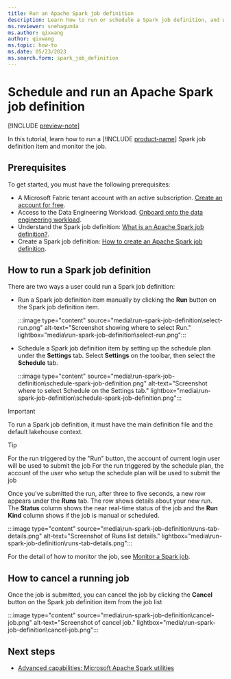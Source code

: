 ```yaml
---
title: Run an Apache Spark job definition
description: Learn how to run or schedule a Spark job definition, and where to find the job definition status and details.
ms.reviewer: snehagunda
ms.author: qixwang
author: qixwang
ms.topic: how-to
ms.date: 05/23/2023
ms.search.form: spark_job_definition
---
```


# Schedule and run an Apache Spark job definition

[!INCLUDE [preview-note](../includes/preview-note.md)]

In this tutorial, learn how to run a [!INCLUDE [product-name](../includes/product-name.md)] Spark job definition item and monitor the job.

## Prerequisites

To get started, you must have the following prerequisites:

- A Microsoft Fabric tenant account with an active subscription. [Create an account for free](../placeholder.md).
- Access to the Data Engineering Workload. [Onboard onto the data engineering workload](../placeholder.md).
- Understand the Spark job definition: [What is an Apache Spark job definition?](spark-job-definition.md).
- Create a Spark job definition: [How to create an Apache Spark job definition](create-spark-job-definition.md).

## How to run a Spark job definition

There are two ways a user could run a Spark job definition:

- Run a Spark job definition item manually by clicking the **Run** button on the Spark job definition item.

  :::image type="content" source="media\run-spark-job-definition\select-run.png" alt-text="Screenshot showing where to select Run." lightbox="media\run-spark-job-definition\select-run.png":::

- Schedule a Spark job definition item by setting up the schedule plan under the **Settings** tab.  Select **Settings** on the toolbar, then select the **Schedule** tab.

  :::image type="content" source="media\run-spark-job-definition\schedule-spark-job-definition.png" alt-text="Screenshot where to select Schedule on the Settings tab." lightbox="media\run-spark-job-definition\schedule-spark-job-definition.png":::

> [!IMPORTANT]
> To run a Spark job definition, it must have the main definition file and the default lakehouse context.

> [!TIP]
>  For the run triggered by the "Run" button, the account of current login user will be used to submit the job
>  For the run triggered by the schedule plan, the account of the user who setup the schedule plan will be used to submit the job


Once you've submitted the run, after three to five seconds, a new row appears under the **Runs** tab. The row shows details about your new run. The **Status** column shows the near real-time status of the job and the **Run Kind** column shows if the job is manual or scheduled.

:::image type="content" source="media\run-spark-job-definition\runs-tab-details.png" alt-text="Screenshot of Runs list details." lightbox="media\run-spark-job-definition\runs-tab-details.png":::

For the detail of how to monitor the job, see [Monitor a Spark job](monitor-spark-job-definitions.md).

## How to cancel a running job

Once the job is submitted, you can cancel the job by clicking the **Cancel** button on the Spark job definition item from the job list

:::image type="content" source="media\run-spark-job-definition\cancel-job.png" alt-text="Screenshot of cancel job." lightbox="media\run-spark-job-definition\cancel-job.png":::

## Next steps

- [Advanced capabilities: Microsoft Apache Spark utilities](microsoft-spark-utilities.md)

